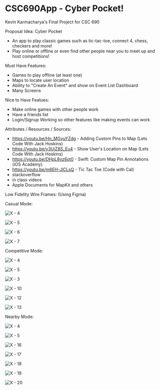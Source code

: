# CSC690App - Cyber Pocket!

Kevin Karmacharya's Final Project for CSC 690 


Proposal Idea: Cyber Pocket

- An app to play classic games such as tic-tac-toe, connect 4, chess, checkers and more!
- Play online or offline or even find other people near you to meet up and host competitions!

Must Have Features:
- Games to play offline (at least one)
- Maps to locate user location
- Ability to "Create An Event" and show on Event List Dashboard
- Many Screens

Nice to Have Featues:
- Make online games with other people work
- Have a friends list
- Login/Signup Working so other features like making events can work

Attributes / Resources / Sources:
- https://youtu.be/Hn_MGvuYZdg - Adding Custom Pins to Map (Lets Code With Jack Hoskins)
- https://youtu.be/y3UjZ8S_Eu4 - Show User's Location on Map (Lets Code With Jack Hoskins)
- https://youtu.be/DHpL8yz6ot0 - Swift: Custom Map Pin Annotations (iOS Academy)
- https://youtu.be/m6EH-JlCLsQ - Tic Tac Toe (Code with Cal)
- stackoverflow
- in class videos
- Apple Documents for MapKit and others


Low Fidelity Wire Frames: (Using Figma)

Casual Mode:

![X - 4](https://user-images.githubusercontent.com/25759016/145351125-1dc23fdf-9579-4278-b3f4-4cacef2d8d51.png)

![X - 5](https://user-images.githubusercontent.com/25759016/145351166-c70763a7-f71d-4df4-9297-b31133437dbe.png)

![X - 6](https://user-images.githubusercontent.com/25759016/145351347-0c0504dd-83fb-4284-819c-24c1b02ebde8.png)

![X - 7](https://user-images.githubusercontent.com/25759016/145351325-4f24bd56-0708-45c3-bb2c-ddb9bae2b920.png)


Competitive Mode:

![X - 4](https://user-images.githubusercontent.com/25759016/145351125-1dc23fdf-9579-4278-b3f4-4cacef2d8d51.png)

![X - 5](https://user-images.githubusercontent.com/25759016/145351166-c70763a7-f71d-4df4-9297-b31133437dbe.png)

![X - 3](https://user-images.githubusercontent.com/25759016/145351483-df2782e4-e10a-4f3d-bcc3-dd9f1f58db4a.png)

![X - 10](https://user-images.githubusercontent.com/25759016/145351501-d00306ca-9b9c-4f1f-bcdc-9360b3e99a9a.png)

![X - 12](https://user-images.githubusercontent.com/25759016/145351521-12ad661a-af2a-4e84-bffd-48f6b2582fe5.png)

![X - 13](https://user-images.githubusercontent.com/25759016/145351528-89d79e82-2043-4ac7-8d4b-61259b70b841.png)

Nearby Mode:

![X - 4](https://user-images.githubusercontent.com/25759016/145351125-1dc23fdf-9579-4278-b3f4-4cacef2d8d51.png)

![X - 5](https://user-images.githubusercontent.com/25759016/145351166-c70763a7-f71d-4df4-9297-b31133437dbe.png)

![X - 16](https://user-images.githubusercontent.com/25759016/145351623-b15ee38b-f387-4e76-81f7-c1cc1113bbe5.png)

![X - 17](https://user-images.githubusercontent.com/25759016/145351631-91e8f3c1-91da-4e5c-927f-1bfda84192d0.png)

![X - 18](https://user-images.githubusercontent.com/25759016/145351634-c7c62c27-89f3-4563-81d1-4a59b629f5a2.png)

![X - 19](https://user-images.githubusercontent.com/25759016/145351640-ca029881-e402-4a50-9af2-9c3f3e9ba0e6.png)

![X - 20](https://user-images.githubusercontent.com/25759016/145351646-8bfc630f-f0ad-4234-9adf-0a879877e467.png)

